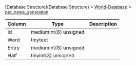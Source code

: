 [Database Structure](Database Structure) > [World-Database](World-Database) > [pet_name_generation](pet_name_generation)

Column | Type | Description
--- | --- | ---
Id | mediumint(8) unsigned | 
Word | tinytext | 
Entry | mediumint(8) unsigned | 
Half | tinyint(3) unsigned | 
